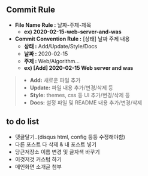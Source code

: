 ## Commit Rule

* __File Name Rule :__ 날짜-주제-제목
  + __ex) 2020-02-15-web-server-and-was__
* __Commit Convention Rule :__ [상태] 날짜 주제 내용
  + __상태 :__ Add/Update/Style/Docs
  + __날짜 :__ 2020-02-15
  + __주제 :__ Web/Algorithm...
  + __ex) [Add] 2020-02-15 Web server and was__

> * __Add:__ 새로운 파일 추가 <br/>
> * __Update:__ 파일 내용 추가/변경/삭제 등 <br/>
> * __Style:__ themes, css 등 UI 추가/변경/삭제 등 <br/>
> * __Docs:__ 설정 파일 및 README 내용 추가/변경/삭제



## to do list

- 댓글달기..(disqus html, config 등등 수정해야함)
- 다른 포스트 다 삭제 & 내 포스트 넣기
- 당근저장소 이름 변경 및 글자색 바꾸기
- 이것저것 커스텀 하기
- 메인화면 소개글 첨부 